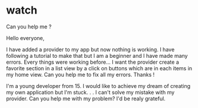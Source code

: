 # watch

 Can you help me ?
 
Hello everyone,
 
I have added a provider to my app but now nothing is working. I have following a tutorial to make that but I am a beginner and I have made many errors. Every things were working before...
I want the provider create a favorite section in a list view by a click on buttons which are in each items in my home view.
Can you help me to fix all my errors. Thanks !


I'm a young developer from 15. I would like to achieve my dream of creating my own application but I'm stuck. . . I can't solve my mistake with my provider. Can you help me with my problem? I'd be realy grateful.

